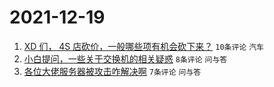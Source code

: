 # 2021-12-19

1. [XD 们， 4S 店砍价，一般哪些项有机会砍下来？](https://www.v2ex.com/t/823078) `10条评论` `汽车`
1. [小白提问，一些关于交换机的相关疑惑](https://www.v2ex.com/t/823076) `8条评论` `问与答`
1. [各位大佬服务器被攻击咋解决啊](https://www.v2ex.com/t/823080) `7条评论` `问与答`
